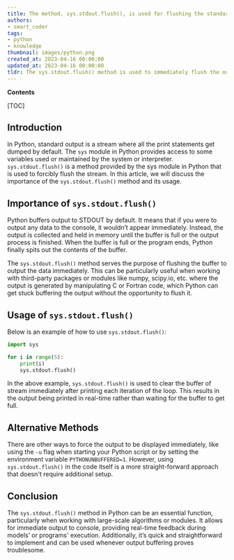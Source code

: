 ```yaml
---
title: The method, sys.stdout.flush(), is used for flushing the standard output
authors:
- smart_coder
tags:
- python
- knowledge
thumbnail: images/python.png
created_at: 2023-04-16 00:00:00
updated_at: 2023-04-16 00:00:00
tldr: The sys.stdout.flush() method is used to immediately flush the output buffer of the standard output.
---
```


**Contents**

[TOC]

## Introduction
In Python, standard output is a stream where all the print statements get dumped by default. The `sys` module in Python provides access to some variables used or maintained by the system or interpreter. `sys.stdout.flush()` is a method provided by the sys module in Python that is used to forcibly flush the stream. In this article, we will discuss the importance of the `sys.stdout.flush()` method and its usage.

## Importance of `sys.stdout.flush()`
Python buffers output to STDOUT by default. It means that if you were to output any data to the console, it wouldn’t appear immediately. Instead, the output is collected and held in memory until the buffer is full or the output process is finished. When the buffer is full or the program ends, Python finally spits out the contents of the buffer.

The `sys.stdout.flush()` method serves the purpose of flushing the buffer to output the data immediately. This can be particularly useful when working with third-party packages or modules like numpy, scipy.io, etc. where the output is generated by manipulating C or Fortran code, which Python can get stuck buffering the output without the opportunity to flush it.

## Usage of `sys.stdout.flush()`
Below is an example of how to use `sys.stdout.flush()`:

```python
import sys

for i in range(5):
    print(i)
    sys.stdout.flush()
```

In the above example, `sys.stdout.flush()` is used to clear the buffer of stream immediately after printing each iteration of the loop. This results in the output being printed in real-time rather than waiting for the buffer to get full.

## Alternative Methods
There are other ways to force the output to be displayed immediately, like using the `-u` flag when starting your Python script or by setting the environment variable `PYTHONUNBUFFERED=1`. However, using `sys.stdout.flush()` in the code itself is a more straight-forward approach that doesn't require additional setup.

## Conclusion
The `sys.stdout.flush()` method in Python can be an essential function, particularly when working with large-scale algorithms or modules. It allows for immediate output to console, providing real-time feedback during models’ or programs' execution. Additionally, it’s quick and straightforward to implement and can be used whenever output buffering proves troublesome.
